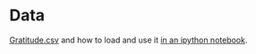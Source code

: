 # Data
[Gratitude.csv](http://civictechai.media.mit.edu/datasets/gratitude.csv) and how to load and use it [in an ipython notebook](https://github.com/notconfusing/civilservant_wiki_gratitude/blob/master/show%20off%20thanklove%20dataset.ipynb).
